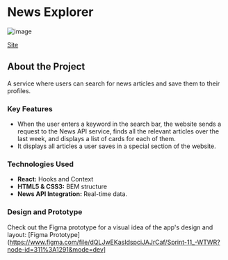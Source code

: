 # News Explorer
![image](https://github.com/skovakina/se_news-explorer/assets/70713202/2d30895f-12bf-4e0a-be8c-61baa245e91f)

[Site](https://svko-news-explorer.netlify.app)

## About the Project

A service where users can search for news articles and save them to their profiles.

### Key Features

- When the user enters a keyword in the search bar, the website sends a request to the News API service, finds all the relevant articles over the last week, and displays a list of cards for each of them.
- It displays all articles a user saves in a special section of the website.

### Technologies Used

- **React:** Hooks and Context
- **HTML5 & CSS3:** BEM structure
- **News API Integration:** Real-time data.

### Design and Prototype

Check out the Figma prototype for a visual idea of the app's design and layout:
[Figma Prototype](https://www.figma.com/file/dQLJwEKasIdspciJAJrCaf/Sprint-11_-WTWR?node-id=311%3A1291&mode=dev]


